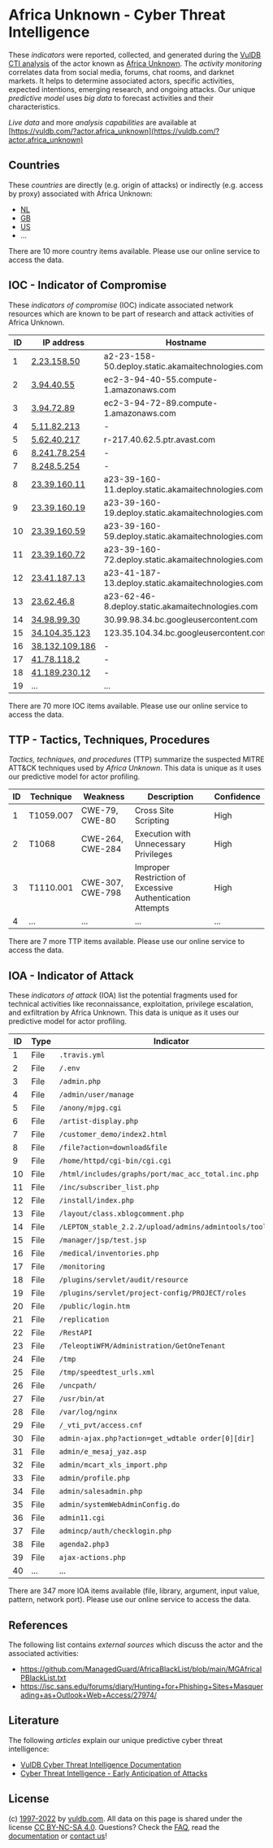 # Africa Unknown - Cyber Threat Intelligence

These _indicators_ were reported, collected, and generated during the [VulDB CTI analysis](https://vuldb.com/?kb.cti) of the actor known as [Africa Unknown](https://vuldb.com/?actor.africa_unknown). The _activity monitoring_ correlates data from social media, forums, chat rooms, and darknet markets. It helps to determine associated actors, specific activities, expected intentions, emerging research, and ongoing attacks. Our unique _predictive model_ uses _big data_ to forecast activities and their characteristics.

_Live data_ and more _analysis capabilities_ are available at [https://vuldb.com/?actor.africa_unknown](https://vuldb.com/?actor.africa_unknown)

## Countries

These _countries_ are directly (e.g. origin of attacks) or indirectly (e.g. access by proxy) associated with Africa Unknown:

* [NL](https://vuldb.com/?country.nl)
* [GB](https://vuldb.com/?country.gb)
* [US](https://vuldb.com/?country.us)
* ...

There are 10 more country items available. Please use our online service to access the data.

## IOC - Indicator of Compromise

These _indicators of compromise_ (IOC) indicate associated network resources which are known to be part of research and attack activities of Africa Unknown.

ID | IP address | Hostname | Campaign | Confidence
-- | ---------- | -------- | -------- | ----------
1 | [2.23.158.50](https://vuldb.com/?ip.2.23.158.50) | a2-23-158-50.deploy.static.akamaitechnologies.com | - | High
2 | [3.94.40.55](https://vuldb.com/?ip.3.94.40.55) | ec2-3-94-40-55.compute-1.amazonaws.com | - | Medium
3 | [3.94.72.89](https://vuldb.com/?ip.3.94.72.89) | ec2-3-94-72-89.compute-1.amazonaws.com | - | Medium
4 | [5.11.82.213](https://vuldb.com/?ip.5.11.82.213) | - | - | High
5 | [5.62.40.217](https://vuldb.com/?ip.5.62.40.217) | r-217.40.62.5.ptr.avast.com | - | High
6 | [8.241.78.254](https://vuldb.com/?ip.8.241.78.254) | - | - | High
7 | [8.248.5.254](https://vuldb.com/?ip.8.248.5.254) | - | - | High
8 | [23.39.160.11](https://vuldb.com/?ip.23.39.160.11) | a23-39-160-11.deploy.static.akamaitechnologies.com | - | High
9 | [23.39.160.19](https://vuldb.com/?ip.23.39.160.19) | a23-39-160-19.deploy.static.akamaitechnologies.com | - | High
10 | [23.39.160.59](https://vuldb.com/?ip.23.39.160.59) | a23-39-160-59.deploy.static.akamaitechnologies.com | - | High
11 | [23.39.160.72](https://vuldb.com/?ip.23.39.160.72) | a23-39-160-72.deploy.static.akamaitechnologies.com | - | High
12 | [23.41.187.13](https://vuldb.com/?ip.23.41.187.13) | a23-41-187-13.deploy.static.akamaitechnologies.com | - | High
13 | [23.62.46.8](https://vuldb.com/?ip.23.62.46.8) | a23-62-46-8.deploy.static.akamaitechnologies.com | - | High
14 | [34.98.99.30](https://vuldb.com/?ip.34.98.99.30) | 30.99.98.34.bc.googleusercontent.com | - | Medium
15 | [34.104.35.123](https://vuldb.com/?ip.34.104.35.123) | 123.35.104.34.bc.googleusercontent.com | - | Medium
16 | [38.132.109.186](https://vuldb.com/?ip.38.132.109.186) | - | - | High
17 | [41.78.118.2](https://vuldb.com/?ip.41.78.118.2) | - | - | High
18 | [41.189.230.12](https://vuldb.com/?ip.41.189.230.12) | - | - | High
19 | ... | ... | ... | ...

There are 70 more IOC items available. Please use our online service to access the data.

## TTP - Tactics, Techniques, Procedures

_Tactics, techniques, and procedures_ (TTP) summarize the suspected MITRE ATT&CK techniques used by _Africa Unknown_. This data is unique as it uses our predictive model for actor profiling.

ID | Technique | Weakness | Description | Confidence
-- | --------- | -------- | ----------- | ----------
1 | T1059.007 | CWE-79, CWE-80 | Cross Site Scripting | High
2 | T1068 | CWE-264, CWE-284 | Execution with Unnecessary Privileges | High
3 | T1110.001 | CWE-307, CWE-798 | Improper Restriction of Excessive Authentication Attempts | High
4 | ... | ... | ... | ...

There are 7 more TTP items available. Please use our online service to access the data.

## IOA - Indicator of Attack

These _indicators of attack_ (IOA) list the potential fragments used for technical activities like reconnaissance, exploitation, privilege escalation, and exfiltration by Africa Unknown. This data is unique as it uses our predictive model for actor profiling.

ID | Type | Indicator | Confidence
-- | ---- | --------- | ----------
1 | File | `.travis.yml` | Medium
2 | File | `/.env` | Low
3 | File | `/admin.php` | Medium
4 | File | `/admin/user/manage` | High
5 | File | `/anony/mjpg.cgi` | High
6 | File | `/artist-display.php` | High
7 | File | `/customer_demo/index2.html` | High
8 | File | `/file?action=download&file` | High
9 | File | `/home/httpd/cgi-bin/cgi.cgi` | High
10 | File | `/html/includes/graphs/port/mac_acc_total.inc.php` | High
11 | File | `/inc/subscriber_list.php` | High
12 | File | `/install/index.php` | High
13 | File | `/layout/class.xblogcomment.php` | High
14 | File | `/LEPTON_stable_2.2.2/upload/admins/admintools/tool.php` | High
15 | File | `/manager/jsp/test.jsp` | High
16 | File | `/medical/inventories.php` | High
17 | File | `/monitoring` | Medium
18 | File | `/plugins/servlet/audit/resource` | High
19 | File | `/plugins/servlet/project-config/PROJECT/roles` | High
20 | File | `/public/login.htm` | High
21 | File | `/replication` | Medium
22 | File | `/RestAPI` | Medium
23 | File | `/TeleoptiWFM/Administration/GetOneTenant` | High
24 | File | `/tmp` | Low
25 | File | `/tmp/speedtest_urls.xml` | High
26 | File | `/uncpath/` | Medium
27 | File | `/usr/bin/at` | Medium
28 | File | `/var/log/nginx` | High
29 | File | `/_vti_pvt/access.cnf` | High
30 | File | `admin-ajax.php?action=get_wdtable order[0][dir]` | High
31 | File | `admin/e_mesaj_yaz.asp` | High
32 | File | `admin/mcart_xls_import.php` | High
33 | File | `admin/profile.php` | High
34 | File | `admin/salesadmin.php` | High
35 | File | `admin/systemWebAdminConfig.do` | High
36 | File | `admin11.cgi` | Medium
37 | File | `admincp/auth/checklogin.php` | High
38 | File | `agenda2.php3` | Medium
39 | File | `ajax-actions.php` | High
40 | ... | ... | ...

There are 347 more IOA items available (file, library, argument, input value, pattern, network port). Please use our online service to access the data.

## References

The following list contains _external sources_ which discuss the actor and the associated activities:

* https://github.com/ManagedGuard/AfricaBlackList/blob/main/MGAfricaIPBlackList.txt
* https://isc.sans.edu/forums/diary/Hunting+for+Phishing+Sites+Masquerading+as+Outlook+Web+Access/27974/

## Literature

The following _articles_ explain our unique predictive cyber threat intelligence:

* [VulDB Cyber Threat Intelligence Documentation](https://vuldb.com/?kb.cti)
* [Cyber Threat Intelligence - Early Anticipation of Attacks](https://www.scip.ch/en/?labs.20201022)

## License

(c) [1997-2022](https://vuldb.com/?kb.changelog) by [vuldb.com](https://vuldb.com/?kb.about). All data on this page is shared under the license [CC BY-NC-SA 4.0](https://creativecommons.org/licenses/by-nc-sa/4.0/). Questions? Check the [FAQ](https://vuldb.com/?kb.faq), read the [documentation](https://vuldb.com/?kb) or [contact us](https://vuldb.com/?contact)!
